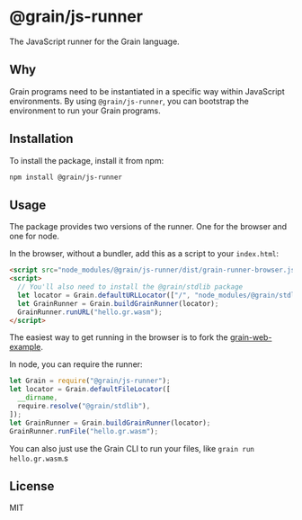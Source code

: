 # @grain/js-runner

The JavaScript runner for the Grain language.

## Why

Grain programs need to be instantiated in a specific way within JavaScript environments. By using `@grain/js-runner`, you can bootstrap the environment to run your Grain programs.

## Installation

To install the package, install it from npm:

```sh
npm install @grain/js-runner
```

## Usage

The package provides two versions of the runner. One for the browser and one for node.

In the browser, without a bundler, add this as a script to your `index.html`:

```html
<script src="node_modules/@grain/js-runner/dist/grain-runner-browser.js"></script>
<script>
  // You'll also need to install the @grain/stdlib package
  let locator = Grain.defaultURLLocator(["/", "node_modules/@grain/stdlib"]);
  let GrainRunner = Grain.buildGrainRunner(locator);
  GrainRunner.runURL("hello.gr.wasm");
</script>
```

The easiest way to get running in the browser is to fork the [grain-web-example](https://github.com/grain-lang/grain-web-example).

In node, you can require the runner:

```js
let Grain = require("@grain/js-runner");
let locator = Grain.defaultFileLocator([
  __dirname,
  require.resolve("@grain/stdlib"),
]);
let GrainRunner = Grain.buildGrainRunner(locator);
GrainRunner.runFile("hello.gr.wasm");
```

You can also just use the Grain CLI to run your files, like `grain run hello.gr.wasm`.s

## License

MIT
